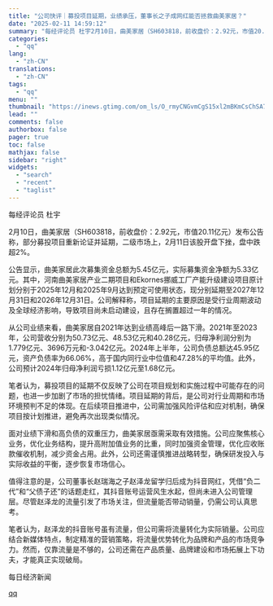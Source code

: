 ```yaml
---
title: "公司快评｜募投项目延期，业绩承压，董事长之子成网红能否拯救曲美家居？"
date: "2025-02-11 14:59:12"
summary: "每经评论员 杜宇2月10日，曲美家居（SH603818，前收盘价：2.92元，市值20.11亿元）发..."
categories:
  - "qq"
lang:
  - "zh-CN"
translations:
  - "zh-CN"
tags:
  - "qq"
menu: ""
thumbnail: "https://inews.gtimg.com/om_ls/O_rmyCNGvmCgS15xl2mBKmCsChSA7RwabnAt2RZLBl8yIAA_640360/0"
lead: ""
comments: false
authorbox: false
pager: true
toc: false
mathjax: false
sidebar: "right"
widgets:
  - "search"
  - "recent"
  - "taglist"
---
```


每经评论员 杜宇

2月10日，曲美家居（SH603818，前收盘价：2.92元，市值20.11亿元）发布公告称，部分募投项目重新论证并延期，二级市场上，2月11日该股开盘下挫，盘中跌超2%。

公告显示，曲美家居此次募集资金总额为5.45亿元，实际募集资金净额为5.33亿元。其中，河南曲美家居产业二期项目和Ekornes挪威工厂产能升级建设项目原计划分别于2025年12月和2025年9月达到预定可使用状态，现分别延期至2027年12月31日和2026年12月31日。公司解释称，项目延期的主要原因是受行业周期波动及全球经济影响，导致项目尚未启动建设，且存在搁置超过一年的情况。

从公司业绩来看，曲美家居自2021年达到业绩高峰后一路下滑。2021年至2023年，公司营收分别为50.73亿元、48.53亿元和40.28亿元，归母净利润分别为1.779亿元、3696万元和-3.042亿元。2024年上半年，公司负债总额达45.95亿元，资产负债率为66.06%，高于国内同行业中位值和47.28%的平均值。此外，公司预计2024年归母净利润亏损1.12亿元至1.68亿元。

笔者认为，募投项目的延期不仅反映了公司在项目规划和实施过程中可能存在的问题，也进一步加剧了市场的担忧情绪。项目延期的背后，是公司对行业周期和市场环境预判不足的体现。在后续项目推进中，公司需加强风险评估和应对机制，确保项目按计划推进，避免再次出现类似情况。

面对业绩下滑和高负债的双重压力，曲美家居亟需采取有效措施。公司应聚焦核心业务，优化业务结构，提升高附加值业务的比重，同时加强资金管理，优化应收账款催收机制，减少资金占用。此外，公司还需谨慎推进战略转型，确保研发投入与实际收益的平衡，逐步恢复市场信心。

值得注意的是，公司董事长赵瑞海之子赵泽龙留学归后成为抖音网红，凭借“负二代”和“父债子还”的话题走红，其抖音账号运营风生水起，但尚未进入公司管理层。尽管赵泽龙的流量引发了市场关注，但流量能否带动销量，仍需公司认真思考。

笔者认为，赵泽龙的抖音账号虽有流量，但公司需将流量转化为实际销量。公司应结合新媒体特点，制定精准的营销策略，将流量优势转化为品牌和产品的市场竞争力。然而，仅靠流量是不够的，公司还需在产品质量、品牌建设和市场拓展上下功夫，才能真正实现破局。

  

每日经济新闻

[qq](https://new.qq.com/rain/a/20250211A056C200)
